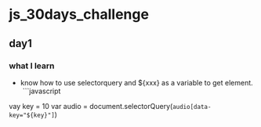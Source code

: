 # js_30days_challenge

## day1
  ### what I learn
  * know how to use selectorquery and ${xxx} as a variable to get element.
  ```javascript
  
  vay key = 10
  var audio = document.selectorQuery(`audio[data-key="${key}"]`)
  
  ```
